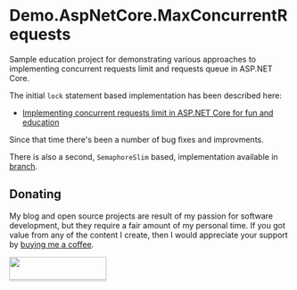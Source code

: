 # Demo.AspNetCore.MaxConcurrentRequests

Sample education project for demonstrating various approaches to implementing concurrent requests limit and requests queue in ASP.NET Core.

The initial `lock` statement based implementation has been described here:

- [Implementing concurrent requests limit in ASP.NET Core for fun and education](http://www.tpeczek.com/2017/08/implementing-concurrent-requests-limit.html)

Since that time there's been a number of bug fixes and improvments.

There is also a second, `SemaphoreSlim` based, implementation available in [branch](https://github.com/tpeczek/Demo.AspNetCore.MaxConcurrentRequests/tree/semaphoreslim-based-synchronization).

## Donating

My blog and open source projects are result of my passion for software development, but they require a fair amount of my personal time. If you got value from any of the content I create, then I would appreciate your support by [buying me a coffee](https://www.buymeacoffee.com/tpeczek).

<a href="https://www.buymeacoffee.com/tpeczek"><img src="https://www.buymeacoffee.com/assets/img/custom_images/black_img.png" style="height: 41px !important;width: 174px !important;box-shadow: 0px 3px 2px 0px rgba(190, 190, 190, 0.5) !important;-webkit-box-shadow: 0px 3px 2px 0px rgba(190, 190, 190, 0.5) !important;"  target="_blank"></a>

